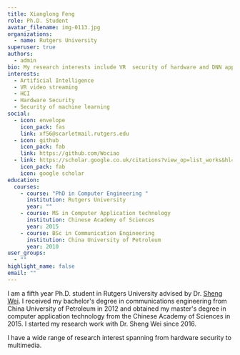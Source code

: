 ```yaml
---
title: Xianglong Feng
role: Ph.D. Student
avatar_filename: img-0113.jpg
organizations:
  - name: Rutgers University
superuser: true
authors:
  - admin
bio: My research interests include VR  security of hardware and DNN applications.
interests:
  - Artificial Intelligence
  - VR video streaming
  - HCI
  - Hardware Security
  - Security of machine learning
social:
  - icon: envelope
    icon_pack: fas
    link: xf56@scarletmail.rutgers.edu
  - icon: github
    icon_pack: fab
    link: https://github.com/Wociao
  - link: https://scholar.google.co.uk/citations?view_op=list_works&hl=en&user=E44JoMkAAAAJ
    icon_pack: fab
    icon: google scholar
education:
  courses:
    - course: "PhD in Computer Engineering "
      institution: Rutgers University
      year: ""
    - course: MS in Computer Application technology
      institution: Chinese Academy of Sciences
      year: 2015
    - course: BSc in Communication Engineering
      institution: China University of Petroleum
      year: 2010
user_groups:
  - ""
highlight_name: false
email: ""
---
```

I am a fifth year Ph.D. student in Rutgers University advised by Dr. [Sheng Wei](http://eceweb1.rutgers.edu/~sw891/). I received my bachelor's degree in communications engineering from China University of Petroleum in 2012 and  obtained my master's degree in computer application technology from the Chinese Academy of Sciences in 2015. I started my research work with Dr. Sheng Wei since 2016. 

I have a wide range of research interest spanning from hardware security to multimedia.